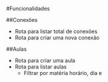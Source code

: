 #Funcionalidades 

##Conexões
- Rota para listar total de conexões
- Rota para criar uma nova conexão

##Aulas
- Rota para criar uma aula
- Rota para listar aulas    
    - Filtrar por matéria horário, dia e 
